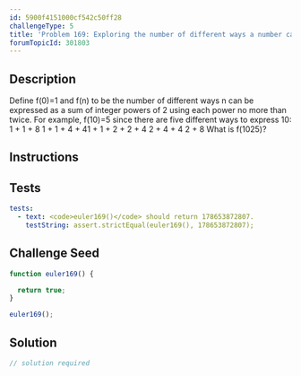 ```yaml
---
id: 5900f4151000cf542c50ff28
challengeType: 5
title: 'Problem 169: Exploring the number of different ways a number can be expressed as a sum of powers of 2'
forumTopicId: 301803
---
```


## Description
<section id='description'>
Define f(0)=1 and f(n) to be the number of different ways n can be expressed as a sum of integer powers of 2 using each power no more than twice.
For example, f(10)=5 since there are five different ways to express 10:
1 + 1 + 8
1 + 1 + 4 + 41 + 1 + 2 + 2 + 4
2 + 4 + 4
2 + 8
What is f(1025)?
</section>

## Instructions
<section id='instructions'>

</section>

## Tests
<section id='tests'>

```yml
tests:
  - text: <code>euler169()</code> should return 178653872807.
    testString: assert.strictEqual(euler169(), 178653872807);

```

</section>

## Challenge Seed
<section id='challengeSeed'>

<div id='js-seed'>

```js
function euler169() {

  return true;
}

euler169();
```

</div>



</section>

## Solution
<section id='solution'>

```js
// solution required
```

</section>
